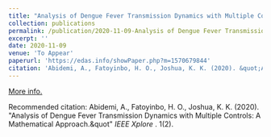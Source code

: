 ```yaml
---
title: "Analysis of Dengue Fever Transmission Dynamics with Multiple Controls: A Mathematical Approach"
collection: publications
permalink: /publication/2020-11-09-Analysis of Dengue Fever Transmission Dynamics with Multiple Controls: A Mathematical Approach
excerpt: ''
date: 2020-11-09
venue: 'To Appear'
paperurl: 'https://edas.info/showPaper.php?m=1570679844'
citation: 'Abidemi, A., Fatoyinbo, H. O., Joshua, K. K. (2020). &quot;Analysis of Dengue Fever Transmission Dynamics with Multiple Controls: A Mathematical Approach.&quot; <i>IEEE Xplore 1</i>. 1(2).'
---
```

[More info.](https://edas.info/showPaper.php?m=1570679844)

Recommended citation: Abidemi, A., Fatoyinbo, H. O., Joshua, K. K. (2020). "Analysis of Dengue Fever Transmission Dynamics with Multiple Controls: A Mathematical Approach.&quot" <i>IEEE Xplore </i>. 1(2).
